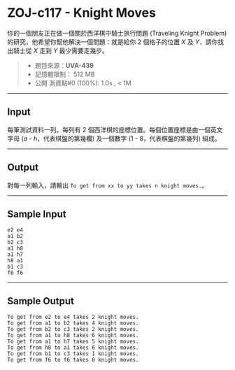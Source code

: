 # ZOJ-c117 - Knight Moves

你的一個朋友正在做一個關於西洋棋中騎士旅行問題 (Traveling Knight Problem) 的研究，他希望你幫他解決一個問題：就是給你 $2$ 個格子的位置 $X$ 及 $Y$，請你找出騎士從 $X$ 走到 $Y$ 最少需要走幾步。

> * 題目來源：**UVA-439**
> * 記憶體限制： 512 MB
> * 公開 測資點#0 (100%): 1.0s , < 1M

---
## Input 

每筆測試資料一列。每列有 $2$ 個西洋棋的座標位置。每個位置座標是由一個英文字母 ($a$ - $h$，代表棋盤的第幾欄) 及一個數字 ($1$ - $8$，代表棋盤的第幾列) 組成。

---
## Output

對每一列輸入，請輸出 `To get from xx to yy takes n knight moves.`。

---
## Sample Input

```
e2 e4
a1 b2
b2 c3
a1 h8
a1 h7
h8 a1
b1 c3
f6 f6
```

---
## Sample Output

```
To get from e2 to e4 takes 2 knight moves.
To get from a1 to b2 takes 4 knight moves.
To get from b2 to c3 takes 2 knight moves.
To get from a1 to h8 takes 6 knight moves.
To get from a1 to h7 takes 5 knight moves.
To get from h8 to a1 takes 6 knight moves.
To get from b1 to c3 takes 1 knight moves.
To get from f6 to f6 takes 0 knight moves.
```